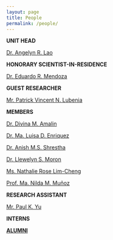 ```yaml
---
layout: page
title: People
permalink: /people/
---
```


**UNIT HEAD**

[Dr. Angelyn R. Lao](https://angelynlao.github.io/)

**HONORARY SCIENTIST-IN-RESIDENCE**

[Dr. Eduardo R. Mendoza](https://www.dlsu.edu.ph/colleges/cos/departments/mathematics/adjunct-professor/)

**GUEST RESEARCHER**

[Mr. Patrick Vincent N. Lubenia](https://www.linkedin.com/in/patrick-vincent-lubenia-frm-741812102/?originalSubdomain=ph)

**MEMBERS**

[Dr. Divina M. Amalin](https://www.dlsu.edu.ph/colleges/cos/faculty-profile/?personnel=32742711629)

[Dr. Ma. Luisa D. Enriquez](https://www.dlsu.edu.ph/colleges/cos/faculty-profile/?personnel=32742676594)

[Dr. Anish M.S. Shrestha](https://www.a-transposable-element.com/)

[Dr. Llewelyn S. Moron](https://www.dlsu.edu.ph/colleges/cos/faculty-profile/?personnel=32742711505)

[Ms. Nathalie Rose Lim-Cheng](https://scholar.google.com.ph/citations?user=Y--J7f8AAAAJ&hl=en)

[Prof. Ma. Nilda M. Muñoz](https://scholar.google.com.ph/citations?hl=en&user=5lNV_VEAAAAJ&view_op=list_works&sortby=pubdate)

**RESEARCH ASSISTANT**

[Mr. Paul K. Yu](https://yupaulk.github.io/)

**INTERNS**

[**ALUMNI**](/alumni)